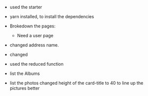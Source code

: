 
- used the starter
- yarn installed, to install the dependencies

- Brokedown the pages:
  - Need a user page
- changed address name.
- changed
- used the reduced function
- list the Albums
- list the photos
  changed height of the card-title to 40 to line up the pictures better
